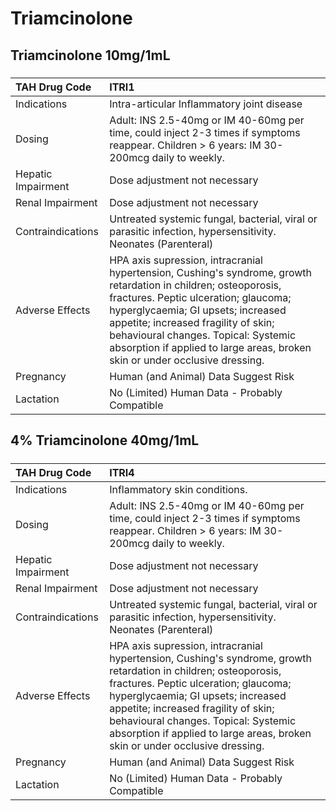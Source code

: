 # Triamcinolone

## Triamcinolone 10mg/1mL

##### 

| TAH Drug Code      | ITRI1                                                                                                                                                                                                                                                                                                                                                       |
|:-------------------|:------------------------------------------------------------------------------------------------------------------------------------------------------------------------------------------------------------------------------------------------------------------------------------------------------------------------------------------------------------|
| Indications        | Intra-articular Inflammatory joint disease                                                                                                                                                                                                                                                                                                                  |
| Dosing             | Adult: INS 2.5-40mg or IM 40-60mg per time, could inject 2-3 times if symptoms reappear. Children > 6 years: IM 30-200mcg daily to weekly.                                                                                                                                                                                                                  |
| Hepatic Impairment | Dose adjustment not necessary                                                                                                                                                                                                                                                                                                                               |
| Renal Impairment   | Dose adjustment not necessary                                                                                                                                                                                                                                                                                                                               |
| Contraindications  | Untreated systemic fungal, bacterial, viral or parasitic infection, hypersensitivity. Neonates (Parenteral)                                                                                                                                                                                                                                                 |
| Adverse Effects    | HPA axis supression, intracranial hypertension, Cushing's syndrome, growth retardation in children; osteoporosis, fractures. Peptic ulceration; glaucoma; hyperglycaemia; GI upsets; increased appetite; increased fragility of skin; behavioural changes. Topical: Systemic absorption if applied to large areas, broken skin or under occlusive dressing. |
| Pregnancy          | Human (and Animal) Data Suggest Risk                                                                                                                                                                                                                                                                                                                        |
| Lactation          | No (Limited) Human Data - Probably Compatible                                                                                                                                                                                                                                                                                                               |

## 4% Triamcinolone 40mg/1mL

##### 

| TAH Drug Code      | ITRI4                                                                                                                                                                                                                                                                                                                                                       |
|:-------------------|:------------------------------------------------------------------------------------------------------------------------------------------------------------------------------------------------------------------------------------------------------------------------------------------------------------------------------------------------------------|
| Indications        | Inflammatory skin conditions.                                                                                                                                                                                                                                                                                                                               |
| Dosing             | Adult: INS 2.5-40mg or IM 40-60mg per time, could inject 2-3 times if symptoms reappear. Children > 6 years: IM 30-200mcg daily to weekly.                                                                                                                                                                                                                  |
| Hepatic Impairment | Dose adjustment not necessary                                                                                                                                                                                                                                                                                                                               |
| Renal Impairment   | Dose adjustment not necessary                                                                                                                                                                                                                                                                                                                               |
| Contraindications  | Untreated systemic fungal, bacterial, viral or parasitic infection, hypersensitivity. Neonates (Parenteral)                                                                                                                                                                                                                                                 |
| Adverse Effects    | HPA axis supression, intracranial hypertension, Cushing's syndrome, growth retardation in children; osteoporosis, fractures. Peptic ulceration; glaucoma; hyperglycaemia; GI upsets; increased appetite; increased fragility of skin; behavioural changes. Topical: Systemic absorption if applied to large areas, broken skin or under occlusive dressing. |
| Pregnancy          | Human (and Animal) Data Suggest Risk                                                                                                                                                                                                                                                                                                                        |
| Lactation          | No (Limited) Human Data - Probably Compatible                                                                                                                                                                                                                                                                                                               |

